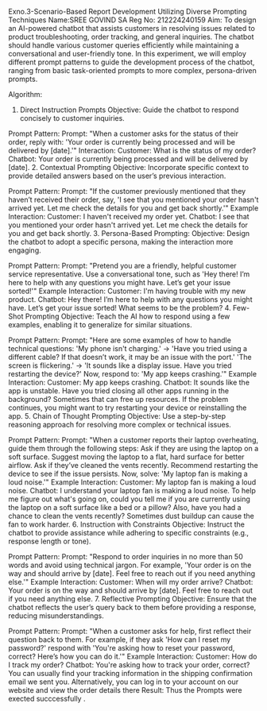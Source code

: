 Exno.3-Scenario-Based Report Development Utilizing Diverse Prompting Techniques
Name:SREE GOVIND SA
Reg No: 212224240159
Aim:
To design an AI-powered chatbot that assists customers in resolving issues related to product troubleshooting, order tracking, and general inquiries. The chatbot should handle various customer queries efficiently while maintaining a conversational and user-friendly tone. In this experiment, we will employ different prompt patterns to guide the development process of the chatbot, ranging from basic task-oriented prompts to more complex, persona-driven prompts.

Algorithm:
1. Direct Instruction Prompts
Objective:
Guide the chatbot to respond concisely to customer inquiries.

Prompt Pattern:
Prompt: "When a customer asks for the status of their order, reply with: 'Your order is currently being processed and will be delivered by [date].'"
Interaction:
Customer: What is the status of my order?
Chatbot: Your order is currently being processed and will be delivered by [date].
2. Contextual Prompting
Objective:
Incorporate specific context to provide detailed answers based on the user’s previous interaction.

Prompt Pattern:
Prompt: "If the customer previously mentioned that they haven’t received their order, say, 'I see that you mentioned your order hasn't arrived yet. Let me check the details for you and get back shortly.'"
Example Interaction:
Customer: I haven't received my order yet.
Chatbot: I see that you mentioned your order hasn't arrived yet. Let me check the details for you and get back shortly.
3. Persona-Based Prompting:
Objective:
Design the chatbot to adopt a specific persona, making the interaction more engaging.

Prompt Pattern:
Prompt: "Pretend you are a friendly, helpful customer service representative. Use a conversational tone, such as 'Hey there! I’m here to help with any questions you might have. Let’s get your issue sorted!'"
Example Interaction:
Customer: I'm having trouble with my new product.
Chatbot: Hey there! I’m here to help with any questions you might have. Let’s get your issue sorted! What seems to be the problem?
4. Few-Shot Prompting
Objective:
Teach the AI how to respond using a few examples, enabling it to generalize for similar situations.

Prompt Pattern:
Prompt: "Here are some examples of how to handle technical questions:
'My phone isn't charging.' → 'Have you tried using a different cable? If that doesn’t work, it may be an issue with the port.'
'The screen is flickering.' → 'It sounds like a display issue. Have you tried restarting the device?'
Now, respond to: 'My app keeps crashing.'"
Example Interaction:
Customer: My app keeps crashing.
Chatbot: It sounds like the app is unstable. Have you tried closing all other apps running in the background? Sometimes that can free up resources. If the problem continues, you might want to try restarting your device or reinstalling the app.
5. Chain of Thought Prompting
Objective:
Use a step-by-step reasoning approach for resolving more complex or technical issues.

Prompt Pattern:
Prompt: "When a customer reports their laptop overheating, guide them through the following steps:
Ask if they are using the laptop on a soft surface.
Suggest moving the laptop to a flat, hard surface for better airflow.
Ask if they’ve cleaned the vents recently.
Recommend restarting the device to see if the issue persists.
Now, solve: 'My laptop fan is making a loud noise.'"
Example Interaction:
Customer: My laptop fan is making a loud noise.
Chatbot: I understand your laptop fan is making a loud noise. To help me figure out what's going on, could you tell me if you are currently using the laptop on a soft surface like a bed or a pillow? Also, have you had a chance to clean the vents recently? Sometimes dust buildup can cause the fan to work harder.
6. Instruction with Constraints
Objective:
Instruct the chatbot to provide assistance while adhering to specific constraints (e.g., response length or tone).

Prompt Pattern:
Prompt: "Respond to order inquiries in no more than 50 words and avoid using technical jargon. For example, 'Your order is on the way and should arrive by [date]. Feel free to reach out if you need anything else.'"
Example Interaction:
Customer: When will my order arrive?
Chatbot: Your order is on the way and should arrive by [date]. Feel free to reach out if you need anything else.
7. Reflective Prompting
Objective:
Ensure that the chatbot reflects the user’s query back to them before providing a response, reducing misunderstandings.

Prompt Pattern:
Prompt: "When a customer asks for help, first reflect their question back to them. For example, if they ask 'How can I reset my password?' respond with 'You're asking how to reset your password, correct? Here’s how you can do it.'"
Example Interaction:
Customer: How do I track my order?
Chatbot: You're asking how to track your order, correct? You can usually find your tracking information in the shipping confirmation email we sent you. Alternatively, you can log in to your account on our website and view the order details there
Result:
Thus the Prompts were exected succcessfully .
